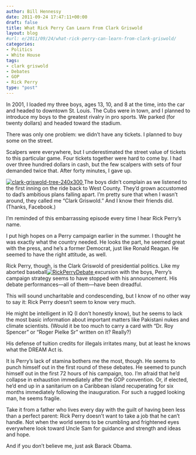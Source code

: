 ```yaml
---
author: Bill Hennessy
date: 2011-09-24 17:47:11+00:00
draft: false
title: What Rick Perry Can Learn From Clark Griswold
layout: blog
#url: e/2011/09/24/what-rick-perry-can-learn-from-clark-griswold/
categories:
- Politics
- White House
tags:
- clark griswold
- Debates
- GOP
- Rick Perry
type: "post"
---
```


In 2001, I loaded my three boys, ages 13, 10, and 8 at the time, into the car and headed to downtown St. Louis. The Cubs were in town, and I planned to introduce my boys to the greatest rivalry in pro sports. We parked (for twenty dollars) and headed toward the stadium.

There was only one problem: we didn’t have any tickets. I planned to buy some on the street.

Scalpers were everywhere, but I underestimated the street value of tickets to this particular game. Four tickets together were hard to come by. I had over three hundred dollars in cash, but the few scalpers with sets of four demanded twice that. After forty minutes, I gave up.

[![clark-griswold-tree-240x300](https://hennessysview.com/wp-content/uploads/2011/09/clark-griswold-tree-240x300_thumb.jpg)
](https://hennessysview.com/wp-content/uploads/2011/09/clark-griswold-tree-240x300.jpg)The boys didn’t complain as we listened to the first inning on the ride back to West County. They’d grown accustomed to dad’s ambitious plans falling apart. I’m pretty sure that when I wasn’t around, they called me “Clark Griswold.” And I know their friends did. (Thanks, Facebook.)

I’m reminded of this embarrassing episode every time I hear Rick Perry’s name.

I put high hopes on a Perry campaign earlier in the summer. I thought he was exactly what the country needed. He looks the part, he seemed great with the press, and he’s a former Democrat, just like Ronald Reagan. He seemed to have the right attitude, as well.

Rick Perry, though, is the Clark Griswold of presidential politics. Like my aborted baseball[![RickPerryDebate](https://hennessysview.com/wp-content/uploads/2011/09/RickPerryDebate_thumb.jpg)
](https://hennessysview.com/wp-content/uploads/2011/09/RickPerryDebate.jpg)excursion with the boys, Perry’s campaign strategy seems to have stopped with his announcement. His debate performances—all of them—have been dreadful.

This will sound uncharitable and condescending, but I know of no other way to say it: Rick Perry doesn’t seem to know very much.

He might be intelligent in IQ (I don’t honestly know), but he seems to lack the most basic information about important matters like Pakistani nukes and climate scientists. (Would it be too much to carry a card with “Dr. Roy Spencer” or “Roger Pielke Sr” written on it? Really?)

His defense of tuition credits for illegals irritates many, but at least he knows what the DREAM Act is.

It is Perry’s lack of stamina bothers me the most, though. He seems to punch himself out in the first round of these debates. He seemed to punch himself out in the first 72 hours of his campaign, too. I’m afraid that he’d collapse in exhaustion immediately after the GOP convention. Or, if elected, he’d end up in a sanitarium on a Caribbean island recuperating for six months immediately following the inauguration. For such a rugged looking man, he seems fragile.

Take it from a father who lives every day with the guilt of having been less than a perfect parent: Rick Perry doesn’t want to take a job that he can’t handle. Not when the world seems to be crumbling and frightened eyes everywhere look toward Uncle Sam for guidance and strength and ideas and hope.

And if you don’t believe me, just ask Barack Obama.
